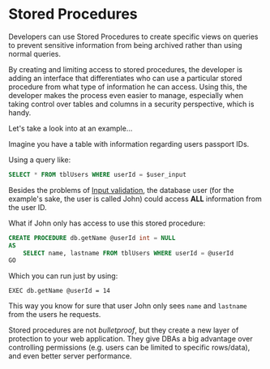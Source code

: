 Stored Procedures
=================

Developers can use Stored Procedures to create specific views on queries to
prevent sensitive information from being archived rather than using normal
queries.

By creating and limiting access to stored procedures, the developer is adding
an interface that differentiates who can use a particular stored procedure from
what type of information he can access. Using this, the developer makes the
process even easier to manage, especially when taking control over tables and
columns in a security perspective, which is handy.

Let's take a look into at an example...

Imagine you have a table with information regarding users passport IDs.

Using a query like:

```SQL
SELECT * FROM tblUsers WHERE userId = $user_input
```

Besides the problems of [Input validation][1], the database user (for the
example's sake, the user is called John) could access __ALL__ information from
the user ID.

What if John only has access to use this stored procedure:

```SQL
CREATE PROCEDURE db.getName @userId int = NULL
AS
    SELECT name, lastname FROM tblUsers WHERE userId = @userId
GO
```

Which you can run just by using:

```
EXEC db.getName @userId = 14
```

This way you know for sure that user John only sees `name` and `lastname` from
the users he requests.

Stored procedures are not _bulletproof_, but they create a new layer of
protection to your web application. They give DBAs a big advantage over
controlling permissions (e.g. users can be limited to specific rows/data),
and even better server performance.

[1]: /input-validation/README.md
